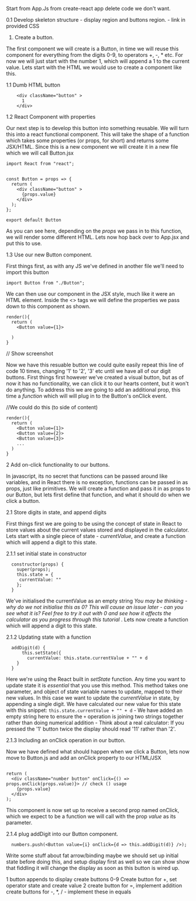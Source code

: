 Start from App.Js from create-react app
delete code we don't want.

0.1
Develop skeleton structure - display region and buttons region. - link in provided CSS

1. Create a button.

The first component we will create is a Button, in time we will reuse this component for everything from the digits 0-9, to operators +, -, \* etc. For now we will just start with the number 1, which will append a 1 to the current value. Lets start with the HTML we would use to create a component like this.

1.1 Dumb HTML button

```
    <div className="button" >
      1
    </div>

```

1.2 React Component with properties

Our next step is to develop this button into something reusable. We will turn this into a react functional component. This will take the shape of a function which takes some properties (or props, for short) and returns some JSX/HTML. Since this is a new component we will create it in a new file which we will call Button.jsx

```
import React from "react";


const Button = props => {
  return (
    <div className="button" >
      {props.value}
    </div>
  );
};

export default Button

```

As you can see here, depending on the _props_ we pass in to this function, we will render some different HTML. Lets now hop back over to App.jsx and put this to use.

1.3 Use our new Button component.

First things first, as with any JS we've defined in another file we'll need to import this button

```
import Button from "./Button";
```

We can then use our component in the JSX style, much like it were an HTML element. Inside the <> tags we will define the properties we pass down to this component as shown.

```
render(){
  return (
    <Button value={1}>

  )
}
```

// Show screenshot

Now we have this resuable button we could quite easily repeat this line of code 10 times, changing '1' to '2', '3' etc until we have all of our digit buttons. First things first however we've created a visual button, but as of now it has no functionality, we can click it to our hearts content, but it won't do anything. To address this we are going to add an additional prop, this time a _function_ which will will plug in to the Button's onClick event.

//We could do this (to side of content)

```
render(){
  return (
    <Button value={1}>
    <Button value={2}>
    <Button value={3}>
    ...
  )
}
```

2 Add on-click functionality to our buttons.

In javascript, its no secret that functions can be passed around like variables, and in React there is no exception, functions can be passed in as props, just like primitives. We will create a function and pass it in as props to our Button, but lets first define that function, and what it should do when we click a button.

2.1 Store digits in state, and append digits

First things first we are going to be using the concept of state in React to store values about the current values stored and displayed in the calculator. Lets start with a single piece of state - _currentValue_, and create a function which will append a digit to this state.

2.1.1 set initial state in constructor

```
  constructor(props) {
    super(props);
    this.state = {
     currentValue: ""
    };
  }
```

We've initialised the currentValue as an empty string _You may be thinking - why do we not initialise this as 0? This will cause an issue later - can you see what it is? Feel free to try it out with 0 and see how it affects the calculator as you progress through this tutorial_ . Lets now create a function which will append a digit to this state.

2.1.2 Updating state with a function

```
  addDigit(d) {
      this.setState({
        currentValue: this.state.currentValue + "" + d
    }
  }

```

Here we're using the React built in _setState_ function. Any time you want to update state it is _essential_ that you use this method. This method takes one parameter, and object of state variable names to update, mapped to their new values. In this case we want to update the _currentValue_ in state, by appending a single digit. We have calculated our new value for this state with this snippet: `this.state.currentValue + "" + d` - We have added an empty string here to ensure the `+` operation is joining two strings together rather than doing numerical addition - Think about a real calculator: If you pressed the '1' button twice the display should read '11' rather than '2'.

2.1.3 Including an onClick operation in our button.

Now we have defined what should happen when we click a Button, lets now move to Button.js and add an onClick property to our HTML/JSX

```

return (
  <div className="number button" onClick={() => props.onClick(props.value)}> // check () usage
    {props.value}
  </div>
);

```

This component is now set up to receive a second prop named onClick, which we expect to be a function we will call with the prop _value_ as its parameter.

2.1.4 plug addDigit into our Button component.

```
  numbers.push(<Button value={i} onClick={d => this.addDigit(d)} />);
```

Write some stuff about fat arrow/binding
maybe we should set up initial state before doing this, and setup display first as well so we can show show that fiddling it will change the display as soon as this button is wired up.

1 button appends to display
create buttons 0-9
Create button for +, set operator state and create value 2
create button for =, implement addition
create buttons for -, \*, / - implement these in equals

```

```
